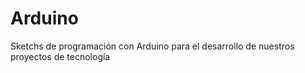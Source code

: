 # Arduino
Sketchs de programación con Arduino para el desarrollo de nuestros proyectos de tecnología
